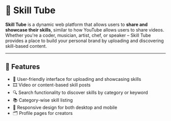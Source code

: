 
# 🎥 Skill Tube

**Skill Tube** is a dynamic web platform that allows users to **share and showcase their skills**, similar to how YouTube allows users to share videos. Whether you're a coder, musician, artist, chef, or speaker – Skill Tube provides a place to build your personal brand by uploading and discovering skill-based content.

---

## 🌟 Features

- 👤 User-friendly interface for uploading and showcasing skills
- 🎞️ Video or content-based skill posts
- 🔍 Search functionality to discover skills by category or keyword
- 📚 Category-wise skill listing
- 📱 Responsive design for both desktop and mobile
- 🗂️ Profile pages for creators
